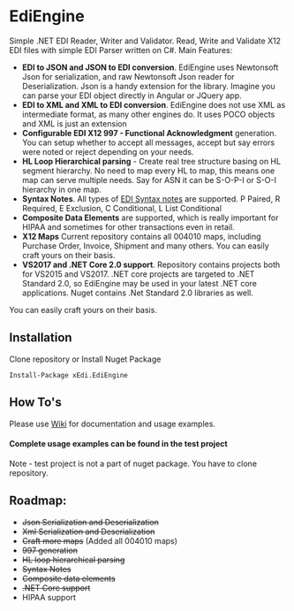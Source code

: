 # EdiEngine
Simple .NET EDI Reader, Writer and Validator.
Read, Write and Validate X12 EDI files with simple EDI Parser written on C#.
Main Features:
* **EDI to JSON and JSON to EDI conversion**. 
EdiEngine uses Newtonsoft Json for serialization, and raw Newtonsoft Json reader for Deserialization. Json is a handy extension for the library. Imagine you can parse your EDI object directly in Angular or JQuery app.
* **EDI to XML and XML to EDI conversion**. EdiEngine does not use XML as intermediate format, as many other engines do. 
It uses POCO objects and XML is just an extension
* **Configurable EDI X12 997 - Functional Acknowledgment** generation. You can setup whether to accept all messages, accept but say errors were noted or reject depending on your needs.
* **HL Loop Hierarchical parsing** - Create real tree structure basing on HL segment hierarchy. No need to map every HL to map, this means one map can serve multiple needs. Say for ASN it can be S-O-P-I or S-O-I hierarchy in one map.
* **Syntax Notes**. All types of [EDI Syntax notes](https://github.com/olmelabs/EdiEngine/wiki/Syntax-Notes) are supported. P Paired, R Required, E Exclusion, C Conditional, L List Conditional
* **Composite Data Elements** are supported, which is really important for HIPAA and sometimes for other transactions even in retail.
* **X12 Maps** Current repository contains all 004010 maps, including Purchase Order, Invoice, Shipment and many others.
You can easily craft yours on their basis.
* **VS2017 and .NET Core 2.0 support**. Repository contains projects both for VS2015 and VS2017. .NET core projects are targeted to .NET Standard 2.0, so EdiEngine may be used in your latest .NET core applications. Nuget contains .Net Standard 2.0 libraries as well.

You can easily craft yours on their basis.
## Installation
Clone repository or Install Nuget Package
```
Install-Package xEdi.EdiEngine
```
## How To's
Please use [Wiki](https://github.com/olmelabs/EdiEngine/wiki) for documentation and usage examples.

#### Complete usage examples can be found in the test project ####
Note - test project is not a part of nuget package. You have to clone repository.

## Roadmap:
 - ~~Json Serialization and Deserialization~~
 - ~~Xml Serialization and Deserialization~~
 - ~~Craft more maps~~ (Added all 004010 maps)
 - ~~997 generation~~
 - ~~HL loop hierarchical parsing~~
 - ~~Syntax Notes~~
 - ~~Composite data elements~~
 - ~~.NET Core support~~
 - HIPAA support
  